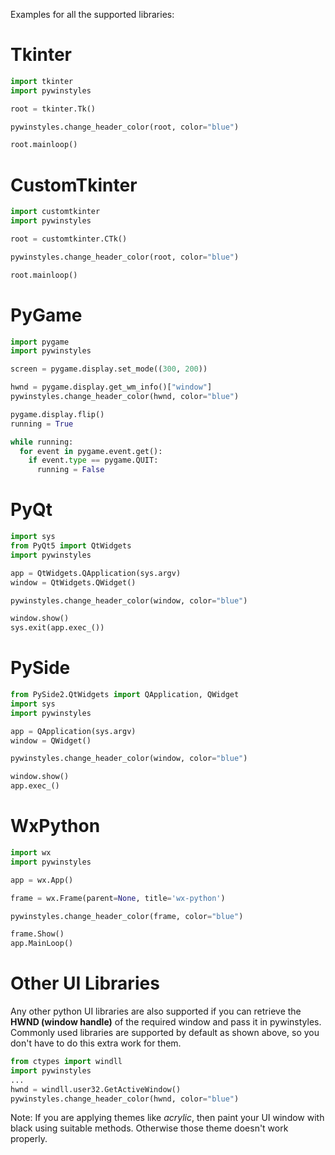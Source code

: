 Examples for all the supported libraries:

# Tkinter
```python
import tkinter
import pywinstyles

root = tkinter.Tk()

pywinstyles.change_header_color(root, color="blue")

root.mainloop()
```

# CustomTkinter
```python
import customtkinter
import pywinstyles

root = customtkinter.CTk()

pywinstyles.change_header_color(root, color="blue")

root.mainloop()
```

# PyGame
```python
import pygame
import pywinstyles

screen = pygame.display.set_mode((300, 200))

hwnd = pygame.display.get_wm_info()["window"]
pywinstyles.change_header_color(hwnd, color="blue")

pygame.display.flip()
running = True

while running:
  for event in pygame.event.get():
    if event.type == pygame.QUIT:
      running = False
```

# PyQt
```python
import sys
from PyQt5 import QtWidgets
import pywinstyles

app = QtWidgets.QApplication(sys.argv)
window = QtWidgets.QWidget()

pywinstyles.change_header_color(window, color="blue")

window.show()
sys.exit(app.exec_())
```
# PySide
```python
from PySide2.QtWidgets import QApplication, QWidget
import sys
import pywinstyles

app = QApplication(sys.argv)
window = QWidget()

pywinstyles.change_header_color(window, color="blue")

window.show()
app.exec_()
```

# WxPython
```python
import wx
import pywinstyles

app = wx.App()

frame = wx.Frame(parent=None, title='wx-python')

pywinstyles.change_header_color(frame, color="blue")

frame.Show()
app.MainLoop()
```

# Other UI Libraries
Any other python UI libraries are also supported if you can retrieve the **HWND (window handle)** of the required window and pass it in pywinstyles. Commonly used libraries are supported by default as shown above, so you don't have to do this extra work for them.

```python
from ctypes import windll
import pywinstyles
...
hwnd = windll.user32.GetActiveWindow() 
pywinstyles.change_header_color(hwnd, color="blue")
```
Note: If you are applying themes like *acrylic*, then paint your UI window with black using suitable methods. Otherwise those theme doesn't work properly.
